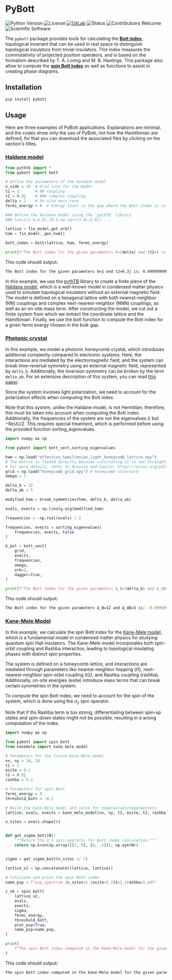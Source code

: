 # PyBott

![Python Version](https://img.shields.io/badge/python-3.12-blue)
![License](https://img.shields.io/badge/license-GNU%20GPL-blue)
[![GitLab](https://img.shields.io/badge/GitLab-Repository-blue)](https://gitlab.com/starcluster/pybott)
![Status](https://img.shields.io/badge/status-active-brightgreen)
![Contributions Welcome](https://img.shields.io/badge/contributions-welcome-brightgreen)
![Scientific Software](https://img.shields.io/badge/category-scientific-blue)


The `pybott` package provides tools for calculating the [**Bott
index**](https://arxiv.org/abs/1005.4883), topological invariant that
can be used in real space to distinguish topological insulators from
trivial insulators. This index measures the commutativity of projected
position operators, and is based on the formalism described by
T. A. Loring and M. B. Hastings. This package also allow to compute
the [**spin Bott
index**](https://journals.aps.org/prl/abstract/10.1103/PhysRevLett.121.126401)
as well as functions to assist in creating phase diagrams.

## Installation

```bash
pip install pybott
```

## Usage

Here are three examples of PyBott applications. Explanations are
minimal, and the codes show only the use of PyBott, not how the
Hamiltonian are defined, for that you can download the associated
files by clicking on the section's titles.

### [Haldane model](https://gitlab.com/starcluster/pybott/-/blob/main/tests/minimal.py)

```python
from pythtb import * 
from pybott import bott

# Define the parameters of the Haldane model
n_side = 16  # Grid size for the model
t1 = 1       # NN coupling
t2 = 0.3j    # NNN complex coupling
delta = 1    # On-site mass term
fermi_energy = 0  # Energy level in the gap where the Bott index is calculated

### Define the Haldane model using the `pythTB` library
### lat=[[1.0,0.0],[0.5,np.sqrt(3.0)/2.0]] ...

lattice = fin_model.get_orb()
ham = fin_model._gen_ham()

bott_index = bott(lattice, ham, fermi_energy)

print(f"The Bott index for the given parameters δ={delta} and {t2=} is: {bott_index}")
```

This code should output:
```bash
The Bott index for the given parameters δ=1 and t2=0.3j is: 0.9999999999999983
```

In this example, we use the
[pythTB](https://www.physics.rutgers.edu/pythtb/) library to create a
finite piece of the [Haldane
model](https://journals.aps.org/prl/abstract/10.1103/PhysRevLett.61.2015),
which is a well-known model in condensed matter physics used to
simulate topological insulators without an external magnetic
field. The model is defined on a hexagonal lattice with both
nearest-neighbor (NN) couplings and complex next-nearest-neighbor
(NNN) couplings, as well as an on-site mass term.  After constructing
the model, we cut out a finite system from which we extract the
coordinate lattice and the Hamiltonian. Finally, we use the bott
function to compute the Bott index for a given fermi energy chosen in
the bulk gap.


### [Photonic crystal](https://gitlab.com/starcluster/pybott/-/blob/main/tests/minimal_pc.py)

In this example, we model a photonic honeycomb crystal, which
introduces additional complexity compared to electronic systems. Here,
the interactions are mediated by the electromagnetic field, and the
system can break time-reversal symmetry using an external magnetic
field, represented by `delta_b`. Additionally, the inversion symmetry
can be broken by the term `delta_ab`. For an extensive description of
this system, you can read [this paper](https://scipost.org/SciPostPhysCore.7.3.051).

Since the system involves light polarization, we need to account for
the polarization effects when computing the Bott index.

Note that this system, unlike the Haldane model, is not Hermitian;
therefore, this must be taken into account when computing the Bott
index. Additionally, the frequencies of the system are not the
eigenvalues $\lambda$ but $-\mathrm{Re}(\lambda)/2$. This requires special
treatment, which is performed before using the provided function
sorting_eigenvalues.

```python
import numpy as np

from pybott import bott_vect,sorting_eigenvalues

ham = np.load("effective_hamiltonian_light_honeycomb_lattice.npy")
# The matrix is loaded directly because calculating it is not straightforward.
# For more details, refer to Antezza and Castin: https://arxiv.org/pdf/0903.0765
grid = np.load("honeycomb_grid.npy") # Honeycomb structure
omega = 7

delta_b = 12
delta_ab = 5

modified_ham = break_symmetries(ham, delta_b, delta_ab)

evals, evects = np.linalg.eig(modified_ham)

frequencies = -np.real(evals) / 2

frequencies, evects = sorting_eigenvalues(
    frequencies, evects, False
)

b_pol = bott_vect(
    grid,
    evects,
    frequencies,
    omega,
    orb=2,
    dagger=True,
)

print(f"The Bott index for the given parameters Δ_B={delta_b} and Δ_AB={delta_ab} is: {b_pol}")
```

This code should output:
```bash
The Bott index for the given parameters Δ_B=12 and Δ_AB=5 is: -0.9999999999999082
```

### [Kane-Mele Model](https://gitlab.com/starcluster/pybott/-/blob/main/tests/minimal_km.py)

In this example, we calculate the spin Bott index for the [Kane-Mele
model](https://journals.aps.org/prl/abstract/10.1103/PhysRevLett.95.226801),
which is a fundamental model in condensed matter physics for studying
quantum spin Hall insulators. The Kane-Mele model incorporates both
spin-orbit coupling and Rashba interaction, leading to topological
insulating phases with distinct spin properties.

The system is defined on a honeycomb lattice, and interactions are
mediated through parameters like nearest-neighbor hopping (t1),
next-nearest-neighbor spin-orbit coupling (t2), and Rashba coupling
(rashba). Additionally, on-site energies (esite) introduce mass terms
that can break certain symmetries in the system.

To compute the spin Bott index, we need to account for the spin of the
system, which is done using the $\sigma_z$ spin operator.

Note that if ths Rashba term is too strong, differentiating between
spin-up states and spin-down states might not be possible, resulting
in a wrong computation of the index.

```python
import numpy as np

from pybott import spin_bott
from kanemele import kane_mele_model

# Parameters for the finite Kane-Mele model
nx, ny = 10, 10
t1 = 1
esite = 0.1
t2 = 0.2j
rashba = 0.2

# Parameters for spin Bott
fermi_energy = 0
threshold_bott = -0.1

# Build the Kane-Mele model and solve for eigenvalues/eigenvectors
lattice, evals, evects = kane_mele_model(nx, ny, t1, esite, t2, rashba, pbc=True)

n_sites = evals.shape[0]


def get_sigma_bott(N):
    """Return the σ_z spin operator for Bott index calculation."""
    return np.kron(np.array([[1, 0], [0, -1]]), np.eye(N))


sigma = get_sigma_bott(n_sites // 2)

lattice_x2 = np.concatenate((lattice, lattice))

# Calculate and print the spin Bott index
name_psp = f"psp_spectrum_{n_sites=}_{esite=}_{t2=}_{rashba=}.pdf"

c_sb = spin_bott(
    lattice_x2,
    evals,
    evects,
    sigma,
    fermi_energy,
    threshold_bott,
    plot_psp=True,
    name_psp=name_psp,
)

print(
    f"The spin Bott index computed in the Kane-Mele model for the given parameters {esite=}, {t2=} and {rashba=} is: {c_sb}"
)

```

This code should output:
```bash
The spin Bott index computed in the Kane-Mele model for the given parameters esite=0.1, t2=0.2j and rashba=0.2 is: 1.0000000000000013
```